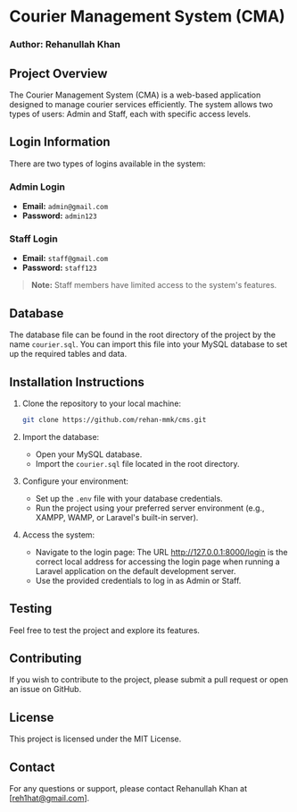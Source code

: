 
# Courier Management System (CMA)

### Author: Rehanullah Khan

## Project Overview
The Courier Management System (CMA) is a web-based application designed to manage courier services efficiently. The system allows two types of users: Admin and Staff, each with specific access levels.

## Login Information
There are two types of logins available in the system:

### Admin Login
- **Email:** `admin@gmail.com`
- **Password:** `admin123`

### Staff Login
- **Email:** `staff@gmail.com`
- **Password:** `staff123`

> **Note:** Staff members have limited access to the system's features.

## Database
The database file can be found in the root directory of the project by the name `courier.sql`. You can import this file into your MySQL database to set up the required tables and data.

## Installation Instructions
1. Clone the repository to your local machine:
   ```bash
   git clone https://github.com/rehan-mmk/cms.git
   ```
2. Import the database:
   - Open your MySQL database.
   - Import the `courier.sql` file located in the root directory.

3. Configure your environment:
   - Set up the `.env` file with your database credentials.
   - Run the project using your preferred server environment (e.g., XAMPP, WAMP, or Laravel's built-in server).

4. Access the system:
   - Navigate to the login page: The URL http://127.0.0.1:8000/login is the correct local address for
    accessing the login page when running a Laravel application on the default development server.
   - Use the provided credentials to log in as Admin or Staff.

## Testing
Feel free to test the project and explore its features.

## Contributing
If you wish to contribute to the project, please submit a pull request or open an issue on GitHub.

## License
This project is licensed under the MIT License.

## Contact
For any questions or support, please contact Rehanullah Khan at [reh1hat@gmail.com].
